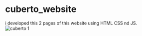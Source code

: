 # cuberto_website
i developed this 2 pages of this website using HTML CSS nd JS.
![cuberto 1](https://github.com/MBN4/cuberto_website/assets/139562028/afe37880-ee65-4668-abae-ad03809e6e3f)
